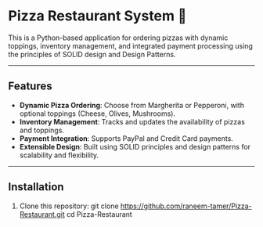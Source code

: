 # Pizza Restaurant System 🍕

This is a Python-based application for ordering pizzas with dynamic toppings, inventory management, and integrated payment processing using the principles of SOLID design and Design Patterns.

---

## **Features**
- **Dynamic Pizza Ordering**: Choose from Margherita or Pepperoni, with optional toppings (Cheese, Olives, Mushrooms).
- **Inventory Management**: Tracks and updates the availability of pizzas and toppings.
- **Payment Integration**: Supports PayPal and Credit Card payments.
- **Extensible Design**: Built using SOLID principles and design patterns for scalability and flexibility.

---

## **Installation**
1. Clone this repository:
   git clone https://github.com/raneem-tamer/Pizza-Restaurant.git
   cd Pizza-Restaurant
